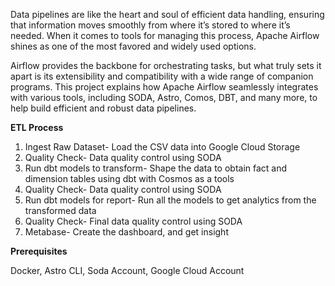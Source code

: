 Data pipelines are like the heart and soul of efficient data handling, ensuring that information moves smoothly from where it’s stored to where it’s needed. When it comes to tools for managing this process, Apache Airflow shines as one of the most favored and widely used options.

Airflow provides the backbone for orchestrating tasks, but what truly sets it apart is its extensibility and compatibility with a wide range of companion programs.
This project explains how Apache Airflow seamlessly integrates with various tools, including SODA, Astro, Comos, DBT, and many more, to help build efficient and robust data pipelines. 

**ETL Process**

1. Ingest Raw Dataset- Load the CSV data into Google Cloud Storage
2. Quality Check- Data quality control using SODA
3. Run dbt models to transform- Shape the data to obtain fact and dimension tables using dbt with Cosmos as a tools
4. Quality Check- Data quality control using SODA
5. Run dbt models for report- Run all the models to get analytics from the transformed data
6. Quality Check- Final data quality control using SODA
7. Metabase- Create the dashboard, and get insight

**Prerequisites**

Docker,
Astro CLI,
Soda Account,
Google Cloud Account

